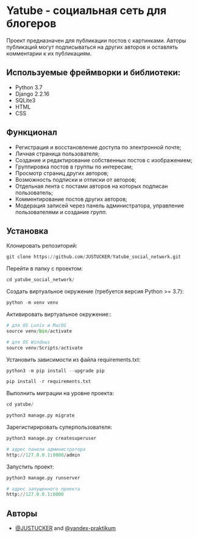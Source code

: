 # Yatube - социальная сеть для блогеров

Проект предназначен для публикации постов с картинками. Авторы публикаций могут подписываться на других авторов и оставлять комментарии к их публикациям.

## Используемые фреймворки и библиотеки:
- Python 3.7
- Django 2.2.16
- SQLite3
- HTML
- CSS

## Функционал

- Регистрация и восстановление доступа по электронной почте;
- Личная страница пользователя;
- Создание и редактирование собственных постов с изображением;
- Группировка постов в группы по интересам;
- Просмотр страниц других авторов;
- Возможность подписки и отписки от авторов;
- Отдельная лента с постами авторов на которых подписан пользователь;
- Комментирование постов других авторов;
- Модерация записей через панель администратора, управление пользователями и создание групп.
## Установка

Клонировать репозиторий:

   ```python
   git clone https://github.com/JUSTUCKER/Yatube_social_network.git
   ```

Перейти в папку с проектом:

   ```python
   cd yatube_social_network/
   ```

Создать виртуальное окружение (требуется версия Python >= 3.7):

   ```python
   python -m venv venv
   ```

Активировать виртуальное окружение::

   ```python
   # для OS Lunix и MacOS
   source venv/bin/activate
   ```

   ```python 
   # для OS Windows
   source venv/Scripts/activate
   ```

Установить зависимости из файла requirements.txt:

   ```python
   python3 -m pip install --upgrade pip
   ```

   ```python
   pip install -r requirements.txt
   ```

Выполнить миграции на уровне проекта:

   ```python
   cd yatube/
   ```
   ```python
   python3 manage.py migrate
   ```

Зарегистирировать суперпользователя:

   ```python
   python3 manage.py createsuperuser

   # адрес панели администратора
   http://127.0.0.1:8000/admin
   ```

Запустить проект:

   ```python
   python3 manage.py runserver

   # адрес запущенного проекта
   http://127.0.0.1:8000
   ```

## Авторы

- [@JUSTUCKER](https://github.com/JUSTUCKER) and [@yandex-praktikum](https://github.com/yandex-praktikum)
